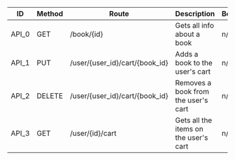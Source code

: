 |ID|Method|Route|Description|Body|
|---|---|---|---|---|
API_0|GET|/book/{id}|Gets all info about a book| n/a|
API_1|PUT|/user/{user_id}/cart/{book_id}|Adds a book to the user's cart| n/a|
API_2|DELETE|/user/{user_id}/cart/{book_id}|Removes a book from the user's cart| n/a|
API_3|GET|/user/{id}/cart|Gets all the items on the user's cart| n/a|
